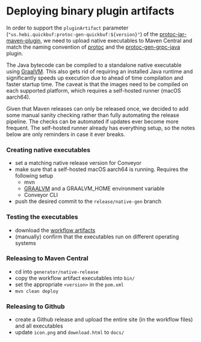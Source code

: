 # Deploying binary plugin artifacts

In order to support the `pluginArtifact` parameter (`"us.hebi.quickbuf:protoc-gen-quickbuf:${version}"`) of the [protoc-jar-maven-plugin](https://github.com/os72/protoc-jar-maven-plugin), we need to upload native executables to Maven Central and match the naming convention of [protoc](https://repo1.maven.org/maven2/com/google/protobuf/protoc/3.20.0/) and the [protoc-gen-grpc-java](https://repo1.maven.org/maven2/io/grpc/protoc-gen-grpc-java/1.9.1/) plugin.

The Java bytecode can be compiled to a standalone native executable using [GraalVM](https://www.graalvm.org/). This also gets rid of requiring an installed Java runtime and significantly speeds up execution due to ahead of time compilation and faster startup time. The caveat is that the images need to be compiled on each supported platform, which requires a self-hosted runner (macOS aarch64).

Given that Maven releases can only be released once, we decided to add some manual sanity checking rather than fully automating the release pipeline. The checks can be automated if updates ever become more frequent. The self-hosted runner already has everything setup, so the notes below are only reminders in case it ever breaks.

### Creating native executables

* set a matching native release version for Conveyor 
* make sure that a self-hosted macOS aarch64 is running. Requires the following setup
  * mvn
  * [GRAALVM]([GraalVM](https://www.graalvm.org/22.3/docs/getting-started/macos/)) and a GRAALVM_HOME environment variable
  * Conveyor CLI
* push the desired commit to the `release/native-gen` branch

### Testing the executables

* download the [workflow artifacts](https://github.com/HebiRobotics/QuickBuffers/actions/workflows/native-plugin.yml)
* (manually) confirm that the executables run on different operating systems

### Releasing to Maven Central

* cd into `generator/native-release`
* copy the workflow artifact executables into `bin/`
* set the appropriate `<version>` in the `pom.xml`
* `mvn clean deploy`

### Releasing to Github

* create a Github release and upload the entire site (in the workflow files) and all executables
* update `icon.png` and `download.html` to `docs/`


